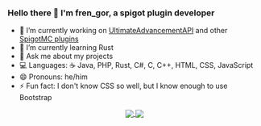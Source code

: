 ### Hello there 👋 I'm fren_gor, a spigot plugin developer

- 🔭 I’m currently working on [UltimateAdvancementAPI](https://github.com/frengor/UltimateAdvancementAPI) and other [SpigotMC plugins](https://www.spigotmc.org/members/376625/#resources)
- 🌱 I’m currently learning Rust
- 💬 Ask me about my projects
- 💻 Languages: ☕ Java, PHP, Rust, C#, C, C++, HTML, CSS, JavaScript
- 😄 Pronouns: he/him
- ⚡ Fun fact: I don't know CSS so well, but I know enough to use Bootstrap

<p align="center">
<a href="https://github.com/anuraghazra/github-readme-stats" style="text-align:center;">
  <img align="center" src="https://github-readme-stats.vercel.app/api?username=frengor&show_icons=true&count_private=true&theme=omni" />
</a>
<a href="https://github.com/anuraghazra/github-readme-stats">
  <img align="center" src="https://github-readme-stats.vercel.app/api/top-langs/?username=frengor&layout=compact&theme=omni" />
</a>
</p>
